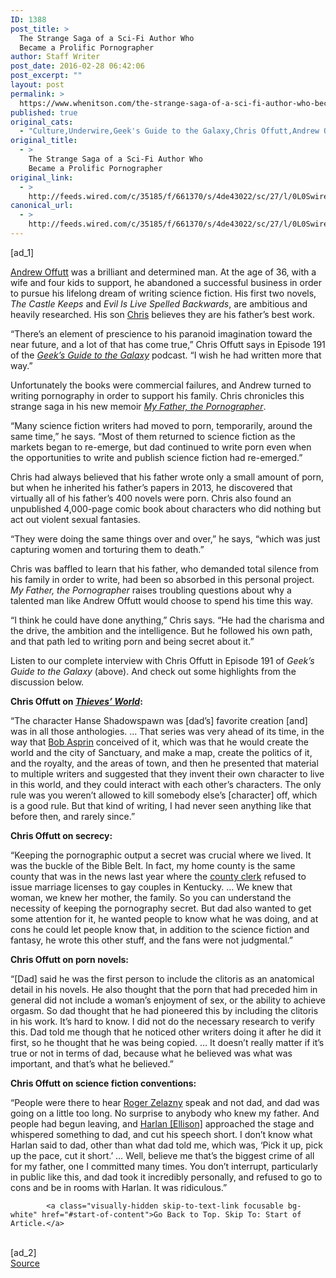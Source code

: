 ```yaml
---
ID: 1388
post_title: >
  The Strange Saga of a Sci-Fi Author Who
  Became a Prolific Pornographer
author: Staff Writer
post_date: 2016-02-28 06:42:06
post_excerpt: ""
layout: post
permalink: >
  https://www.whenitson.com/the-strange-saga-of-a-sci-fi-author-who-became-a-prolific-pornographer/
published: true
original_cats:
  - "Culture,Underwire,Geek's Guide to the Galaxy,Chris Offutt,Andrew Offutt"
original_title:
  - >
    The Strange Saga of a Sci-Fi Author Who
    Became a Prolific Pornographer
original_link:
  - >
    http://feeds.wired.com/c/35185/f/661370/s/4de43022/sc/27/l/0L0Swired0N0C20A160C0A20Cgeeks0Eguide0Echris0Eoffut0C/story01.htm
canonical_url:
  - >
    http://feeds.wired.com/c/35185/f/661370/s/4de43022/sc/27/l/0L0Swired0N0C20A160C0A20Cgeeks0Eguide0Echris0Eoffut0C/story01.htm
---
```

 [ad_1]
<br><div id=""><p><a href="https://en.wikipedia.org/wiki/Andrew_J._Offutt" target="_blank">Andrew Offutt</a> was a brilliant and determined man. At the age of 36, with a wife and four kids to support, he abandoned a successful business in order to pursue his lifelong dream of writing science fiction. His first two novels, <em>The Castle Keeps</em> and <em>Evil Is Live Spelled Backwards</em>, are ambitious and heavily researched. His son <a href="https://en.wikipedia.org/wiki/Chris_Offutt" target="_blank">Chris</a> believes they are his father’s best work.</p>
<p>“There’s an element of prescience to his paranoid imagination toward the near future, and a lot of that has come true,” Chris Offutt says in Episode 191 of the <a href="http://www.geeksguideshow.com" target="_blank"><em>Geek’s Guide to the Galaxy</em></a> podcast. “I wish he had written more that way.”</p>



<p>Unfortunately the books were commercial failures, and Andrew turned to writing pornography in order to support his family. Chris chronicles this strange saga in his new memoir <a href="http://books.simonandschuster.com/My-Father-the-Pornographer/Chris-Offutt/9781501112461" target="_blank"><em>My Father, the Pornographer</em></a>.</p>
<p>“Many science fiction writers had moved to porn, temporarily, around the same time,” he says. “Most of them returned to science fiction as the markets began to re-emerge, but dad continued to write porn even when the opportunities to write and publish science fiction had re-emerged.”</p>
<p>Chris had always believed that his father wrote only a small amount of porn, but when he inherited his father’s papers in 2013, he discovered that virtually all of his father’s 400 novels were porn. Chris also found an unpublished 4,000-page comic book about characters who did nothing but act out violent sexual fantasies.</p>
<p>“They were doing the same things over and over,” he says, “which was just capturing women and torturing them to death.”</p>
<p>Chris was baffled to learn that his father, who demanded total silence from his family in order to write, had been so absorbed in this personal project. <em>My Father, the Pornographer</em> raises troubling questions about why a talented man like Andrew Offutt would choose to spend his time this way.</p>
<p>“I think he could have done anything,” Chris says. “He had the charisma and the drive, the ambition and the intelligence. But he followed his own path, and that path led to writing porn and being secret about it.”</p>
<p>Listen to our complete interview with Chris Offutt in Episode 191 of <em>Geek’s Guide to the Galaxy</em> (above). And check out some highlights from the discussion below.</p>
<p><strong>Chris Offutt on <a href="https://en.wikipedia.org/wiki/Thieves'_World" target="_blank"><em>Thieves’ World</em></a>:</strong></p>
<p>“The character Hanse Shadowspawn was [dad’s] favorite creation [and] was in all those anthologies. … That series was very ahead of its time, in the way that <a href="https://en.wikipedia.org/wiki/Robert_Asprin" target="_blank">Bob Asprin</a> conceived of it, which was that he would create the world and the city of Sanctuary, and make a map, create the politics of it, and the royalty, and the areas of town, and then he presented that material to multiple writers and suggested that they invent their own character to live in this world, and they could interact with each other’s characters. The only rule was you weren’t allowed to kill somebody else’s [character] off, which is a good rule. But that kind of writing, I had never seen anything like that before then, and rarely since.”</p>
<p><strong>Chris Offutt on secrecy:</strong></p>
<p>“Keeping the pornographic output a secret was crucial where we lived. It was the buckle of the Bible Belt. In fact, my home county is the same county that was in the news last year where the <a href="https://en.wikipedia.org/wiki/Kim_Davis_%28county_clerk%29" target="_blank">county clerk</a> refused to issue marriage licenses to gay couples in Kentucky. … We knew that woman, we knew her mother, the family. So you can understand the necessity of keeping the pornography secret. But dad also wanted to get some attention for it, he wanted people to know what he was doing, and at cons he could let people know that, in addition to the science fiction and fantasy, he wrote this other stuff, and the fans were not judgmental.”</p>
<p><strong>Chris Offutt on porn novels:</strong></p>
<p>“[Dad] said he was the first person to include the clitoris as an anatomical detail in his novels. He also thought that the porn that had preceded him in general did not include a woman’s enjoyment of sex, or the ability to achieve orgasm. So dad thought that he had pioneered this by including the clitoris in his work. It’s hard to know. I did not do the necessary research to verify this. Dad told me though that he noticed other writers doing it after he did it first, so he thought that he was being copied. … It doesn’t really matter if it’s true or not in terms of dad, because what he believed was what was important, and that’s what he believed.”</p>
<p><strong>Chris Offutt on science fiction conventions:</strong></p>
<p>“People were there to hear <a href="https://en.wikipedia.org/wiki/Roger_Zelazny" target="_blank">Roger Zelazny</a> speak and not dad, and dad was going on a little too long. No surprise to anybody who knew my father. And people had begun leaving, and <a href="https://en.wikipedia.org/wiki/Harlan_Ellison" target="_blank">Harlan [Ellison]</a> approached the stage and whispered something to dad, and cut his speech short. I don’t know what Harlan said to dad, other than what dad told me, which was, ‘Pick it up, pick up the pace, cut it short.’ … Well, believe me that’s the biggest crime of all for my father, one I committed many times. You don’t interrupt, particularly in public like this, and dad took it incredibly personally, and refused to go to cons and be in rooms with Harlan. It was ridiculous.”</p>

			<a class="visually-hidden skip-to-text-link focusable bg-white" href="#start-of-content">Go Back to Top. Skip To: Start of Article.</a>

			
</div>
<br>[ad_2]
<br><a href="http://feeds.wired.com/c/35185/f/661370/s/4de43022/sc/27/l/0L0Swired0N0C20A160C0A20Cgeeks0Eguide0Echris0Eoffut0C/story01.htm">Source </a>